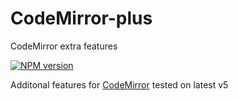 # CodeMirror-plus
CodeMirror extra features

[![NPM version](https://img.shields.io/npm/v/codemirror.svg)](https://www.npmjs.org/package/codemirror)

Additonal features for [CodeMirror](https://github.com/codemirror/CodeMirror) tested on latest v5
